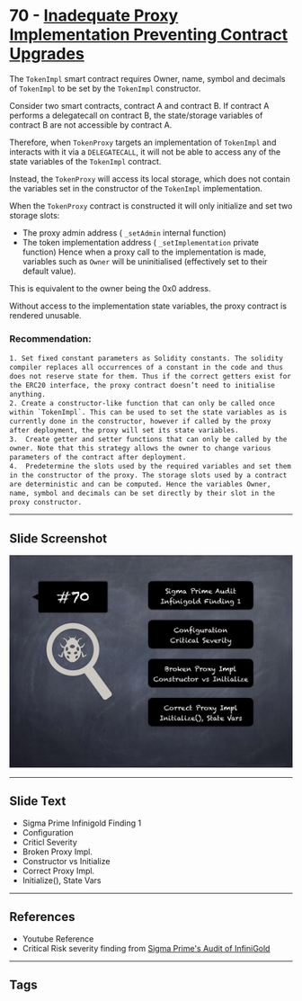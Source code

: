 
# 70 - [Inadequate Proxy Implementation Preventing Contract Upgrades](./Inadequate%20Proxy%20Implementation%20Preventing%20Contract%20Upgrades.md)

The `TokenImpl` smart contract requires Owner, name, symbol and decimals of `TokenImpl` to be set by the `TokenImpl` constructor. 

Consider two smart contracts, contract A and contract B. If contract A performs a delegatecall on contract B, the state/storage variables of contract B are not accessible by contract A.

Therefore, when `TokenProxy` targets an implementation of `TokenImpl` and interacts with it via a `DELEGATECALL`, it will not be able to access any of the state variables of the `TokenImpl` contract. 

Instead, the `TokenProxy` will access its local storage, which does not contain the variables set in the constructor of the `TokenImpl` implementation. 

When the `TokenProxy` contract is constructed it will only initialize and set two storage slots: 
- The proxy admin address ( `_setAdmin` internal function)
- The token implementation address ( `_setImplementation` private function) Hence when a proxy call to the implementation is made, variables such as `Owner` will be uninitialised (effectively set to their default value). 

This is equivalent to the owner being the 0x0 address. 

Without access to the implementation state variables, the proxy contract is rendered unusable.

### Recommendation:

	1. Set fixed constant parameters as Solidity constants. The solidity compiler replaces all occurrences of a constant in the code and thus does not reserve state for them. Thus if the correct getters exist for the ERC20 interface, the proxy contract doesn’t need to initialise anything.
	2. Create a constructor-like function that can only be called once within `TokenImpl`. This can be used to set the state variables as is currently done in the constructor, however if called by the proxy after deployment, the proxy will set its state variables.
	3.  Create getter and setter functions that can only be called by the owner. Note that this strategy allows the owner to change various parameters of the contract after deployment.
	4.  Predetermine the slots used by the required variables and set them in the constructor of the proxy. The storage slots used by a contract are deterministic and can be computed. Hence the variables Owner, name, symbol and decimals can be set directly by their slot in the proxy constructor.
___
## Slide Screenshot
![070.png](../../images/7.%20Audit%20Findings%20101/070.png)
___
## Slide Text
- Sigma Prime Infinigold Finding 1
- Configuration
- Criticl Severity
- Broken Proxy Impl.
- Constructor vs Initialize
- Correct Proxy Impl.
- Initialize(), State Vars
___
## References
- Youtube Reference
- Critical Risk severity finding from [Sigma Prime's Audit of InfiniGold](https://github.com/sigp/public-audits/raw/master/infinigold/review.pdf)
___
## Tags
